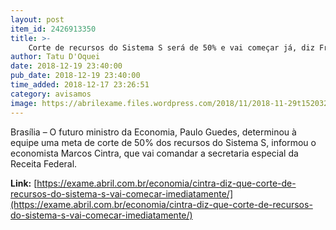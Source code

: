 ```yaml
---
layout: post
item_id: 2426913350
title: >-
    Corte de recursos do Sistema S será de 50% e vai começar já, diz Freire
author: Tatu D'Oquei
date: 2018-12-19 23:40:00
pub_date: 2018-12-19 23:40:00
time_added: 2018-12-17 23:26:51
category: avisamos
image: https://abrilexame.files.wordpress.com/2018/11/2018-11-29t152032z_1_lynxnpeeas18t_rtroptp_4_brazil-politics-bolsonaro.jpg?quality=70&strip=info&w=680&h=453&crop=1
---
```


Brasília – O futuro ministro da Economia, Paulo Guedes, determinou à equipe uma meta de corte de 50% dos recursos do Sistema S, informou o economista Marcos Cintra, que vai comandar a secretaria especial da Receita Federal.

**Link:** [https://exame.abril.com.br/economia/cintra-diz-que-corte-de-recursos-do-sistema-s-vai-comecar-imediatamente/](https://exame.abril.com.br/economia/cintra-diz-que-corte-de-recursos-do-sistema-s-vai-comecar-imediatamente/)

